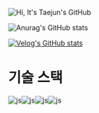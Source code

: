 ![Hi, It's Taejun's GitHub](https://capsule-render.vercel.app/api?type=waving&color=linear-gradient(90deg,%20#4facfe,%20#00f2fe)&height=300&section=header&text=Hi,%20It's%20Taejun's%20GitHub&fontSize=50&fontAlign=50&fontAlignY=40&fontColor=#ffffff&desc=Welcome%20to%20my%20world!&descAlign=50&descAlignY=65&descSize=20)

![Anurag's GitHub stats](https://github-readme-stats.vercel.app/api?username=taejun0&hide=contribs,prs&show_icons=true&theme=black)

[![Velog's GitHub stats](https://velog-readme-stats.vercel.app/api?name=taejun0)](https://velog.io/@taejun0/posts)

# 기술 스택
![js](https://img.shields.io/badge/HTML-239120?style=for-the-badge&logo=html5&logoColor=white)![js](https://img.shields.io/badge/CSS-239120?&style=for-the-badge&logo=css3&logoColor=white)![js](https://img.shields.io/badge/JavaScript-F7DF1E?style=for-the-badge&logo=JavaScript&logoColor=white)![js](https://img.shields.io/badge/React-20232A?style=for-the-badge&logo=react&logoColor=61DAFB)


<!--
**taejun0/taejun0** is a ✨ _special_ ✨ repository because its `README.md` (this file) appears on your GitHub profile.

Here are some ideas to get you started:

- 🔭 I’m currently working on ...
- 🌱 I’m currently learning ...
- 👯 I’m looking to collaborate on ...
- 🤔 I’m looking for help with ...
- 💬 Ask me about ...
- 📫 How to reach me: ...
- 😄 Pronouns: ...
- ⚡ Fun fact: ...
-->
